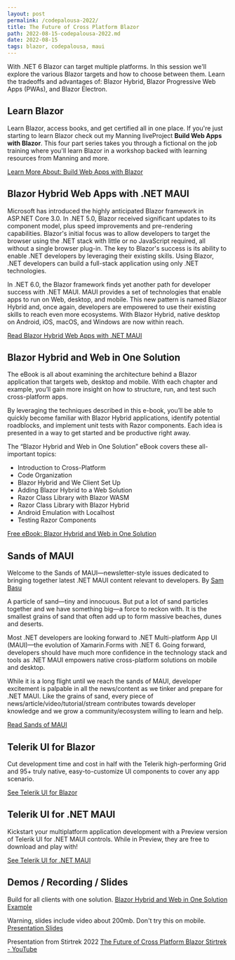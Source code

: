 ```yaml
---
layout: post
permalink: /codepalousa-2022/
title: The Future of Cross Platform Blazor
path: 2022-08-15-codepalousa-2022.md
date: 2022-08-15
tags: blazor, codepalousa, maui
---
```


With .NET 6 Blazor can target multiple platforms. In this session we'll explore the various Blazor targets and how to choose between them. Learn the tradeoffs and advantages of: Blazor Hybrid, Blazor Progressive Web Apps (PWAs), and Blazor Electron.

## Learn Blazor

Learn Blazor, access books, and get certified all in one place. If you're just starting to learn Blazor check out my Manning liveProject **Build Web Apps with Blazor**. This four part series takes you through a fictional on the job training where you'll learn Blazor in a workshop backed with learning resources from Manning and more.

<a class="btn btn-primary" href="https://www.manning.com/liveprojectseries/build-web-apps-with-blazor" target="_blank" title="Build Web Apps with Blazor">
        Learn More About: Build Web Apps with Blazor
</a>

## Blazor Hybrid Web Apps with .NET MAUI

Microsoft has introduced the highly anticipated Blazor framework in ASP.NET Core 3.0. In .NET 5.0, Blazor received significant updates to its component model, plus speed improvements and pre-rendering capabilities. Blazor's initial focus was to allow developers to target the browser using the .NET stack with little or no JavaScript required, all without a single browser plug-in. The key to Blazor's success is its ability to enable .NET developers by leveraging their existing skills. Using Blazor, .NET developers can build a full-stack application using only .NET technologies.

In .NET 6.0, the Blazor framework finds yet another path for developer success with .NET MAUI. MAUI provides a set of technologies that enable apps to run on Web, desktop, and mobile. This new pattern is named Blazor Hybrid and, once again, developers are empowered to use their existing skills to reach even more ecosystems. With Blazor Hybrid, native desktop on Android, iOS, macOS, and Windows are now within reach.

<a class="btn btn-primary" href="https://www.codemag.com/Article/2111092/Blazor-Hybrid-Web-Apps-with-.NET-MAUI" target="_blank" title="Read Blazor Hybrid Web Apps with .NET MAUI">
        Read Blazor Hybrid Web Apps with .NET MAUI
</a>

## Blazor Hybrid and Web in One Solution

The eBook is all about examining the architecture behind a Blazor application that targets web, desktop and mobile. With each chapter and example, you’ll gain more insight on how to structure, run, and test such cross-platform apps.

By leveraging the techniques described in this e-book, you’ll be able to quickly become familiar with Blazor Hybrid applications, identify potential roadblocks, and implement unit tests with Razor components. Each idea is presented in a way to get started and be productive right away.

The “Blazor Hybrid and Web in One Solution” eBook covers these all-important topics:

- Introduction to Cross-Platform
- Code Organization
- Blazor Hybrid and We Client Set Up
- Adding Blazor Hybrid to a Web Solution
- Razor Class Library with Blazor WASM
- Razor Class Library with Blazor Hybrid
- Android Emulation with Localhost
- Testing Razor Components

<a class="btn btn-primary" href="https://www.telerik.com/campaigns/blazor/ebook-blazor-hybrid" target="_blank" title="Free eBook: Blazor Hybrid and Web in One Solution">
        Free eBook: Blazor Hybrid and Web in One Solution
</a>

## Sands of MAUI

Welcome to the Sands of MAUI—newsletter-style issues dedicated to bringing together latest .NET MAUI content relevant to developers. By [Sam Basu](https://www.telerik.com/blogs/author/sam-basu)

A particle of sand—tiny and innocuous. But put a lot of sand particles together and we have something big—a force to reckon with. It is the smallest grains of sand that often add up to form massive beaches, dunes and deserts.

Most .NET developers are looking forward to .NET Multi-platform App UI (MAUI)—the evolution of Xamarin.Forms with .NET 6. Going forward, developers should have much more confidence in the technology stack and tools as .NET MAUI empowers native cross-platform solutions on mobile and desktop.

While it is a long flight until we reach the sands of MAUI, developer excitement is palpable in all the news/content as we tinker and prepare for .NET MAUI. Like the grains of sand, every piece of news/article/video/tutorial/stream contributes towards developer knowledge and we grow a community/ecosystem willing to learn and help.

<a class="btn btn-primary" href="https://www.telerik.com/blogs/tag/sands-of-maui" target="_blank" title="Sands of MAUI">
        Read Sands of MAUI
</a>

## Telerik UI for Blazor

Cut development time and cost in half with the Telerik high-performing Grid and 95+ truly native, easy-to-customize UI components to cover any app scenario.

<a class="btn btn-primary" href="https://www.telerik.com/blazor-ui" target="_blank" title="Telerik UI for Blazor">
        See Telerik UI for Blazor
</a>

## Telerik UI for .NET MAUI

Kickstart your multiplatform application development with a Preview version of Telerik UI for .NET MAUI controls. While in Preview, they are free to download and play with!

<a class="btn btn-primary" href="https://www.telerik.com/maui-ui" target="_blank" title="Telerik UI for .NET MAUI">
        See Telerik UI for .NET MAUI
</a>

## Demos / Recording / Slides

Build for all clients with one solution.
[Blazor Hybrid and Web in One Solution Example](https://github.com/EdCharbeneau/BlazorHybrid-SingleCodebase)

Warning, slides include video about 200mb. Don't try this on mobile.
[Presentation Slides](https://1drv.ms/p/s!Ak8aQRebrTvWsfcRtrPR0dGPxgVBUQ?e=ujggho)

Presentation from Stirtrek 2022
[The Future of Cross Platform Blazor Stirtrek - YouTube](https://www.youtube.com/watch?v=ik3Wxn0VCms)
